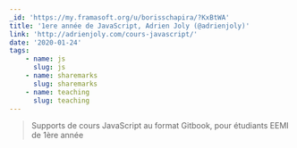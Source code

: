 ```yaml
---
_id: 'https://my.framasoft.org/u/borisschapira/?KxBtWA'
title: '1ere année de JavaScript, Adrien Joly (@adrienjoly)'
link: 'http://adrienjoly.com/cours-javascript/'
date: '2020-01-24'
tags:
    - name: js
      slug: js
    - name: sharemarks
      slug: sharemarks
    - name: teaching
      slug: teaching
---
```


<div class="markdown"><blockquote>
<p>Supports de cours JavaScript au format Gitbook, pour étudiants EEMI de 1ère année
</p>
</blockquote></div>
